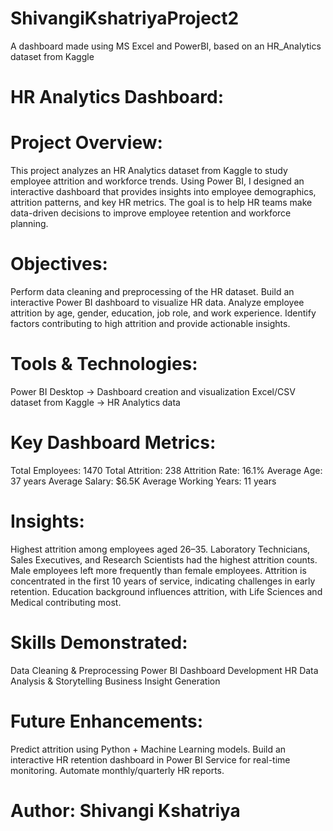 # ShivangiKshatriyaProject2
A dashboard made using MS Excel and PowerBI, based on an HR_Analytics dataset from Kaggle

# HR Analytics Dashboard:

# Project Overview:
This project analyzes an HR Analytics dataset from Kaggle to study employee attrition and workforce trends. Using Power BI, I designed an interactive dashboard that provides insights into employee demographics, attrition patterns, and key HR metrics. The goal is to help HR teams make data-driven decisions to improve employee retention and workforce planning.

# Objectives:
Perform data cleaning and preprocessing of the HR dataset.
Build an interactive Power BI dashboard to visualize HR data.
Analyze employee attrition by age, gender, education, job role, and work experience.
Identify factors contributing to high attrition and provide actionable insights.

# Tools & Technologies:
Power BI Desktop → Dashboard creation and visualization
Excel/CSV dataset from Kaggle → HR Analytics data

# Key Dashboard Metrics:
Total Employees: 1470
Total Attrition: 238
Attrition Rate: 16.1%
Average Age: 37 years
Average Salary: $6.5K
Average Working Years: 11 years

# Insights:
Highest attrition among employees aged 26–35.
Laboratory Technicians, Sales Executives, and Research Scientists had the highest attrition counts.
Male employees left more frequently than female employees.
Attrition is concentrated in the first 10 years of service, indicating challenges in early retention.
Education background influences attrition, with Life Sciences and Medical contributing most.

# Skills Demonstrated:
Data Cleaning & Preprocessing
Power BI Dashboard Development
HR Data Analysis & Storytelling
Business Insight Generation

# Future Enhancements:
Predict attrition using Python + Machine Learning models.
Build an interactive HR retention dashboard in Power BI Service for real-time monitoring.
Automate monthly/quarterly HR reports.

# Author: Shivangi Kshatriya
